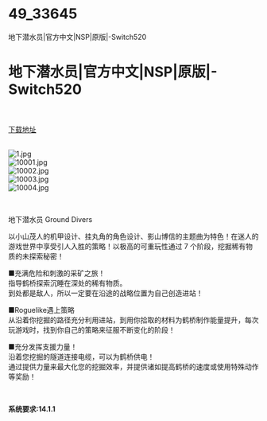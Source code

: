 # 49_33645
地下潜水员|官方中文|NSP|原版|-Switch520
# 地下潜水员|官方中文|NSP|原版|-Switch520
 <br/></br>
[下载地址](https://www.switch520.cc/article/33645 "下载地址")
<br/></br>

<p><img title="1.jpg" src="https://www.switch520.cc/muke_img/2022_06_30_f10090db6555d.jpg" alt="1.jpg"><br>
<img title="10001.jpg" src="https://www.switch520.cc/muke_img/2022_06_30_2f18d3a3fc43d.jpg" alt="10001.jpg"><br>
<img title="10002.jpg" src="https://www.switch520.cc/muke_img/2022_06_30_585dd03cbfd66.jpg" alt="10002.jpg"><br>
<img title="10003.jpg" src="https://www.switch520.cc/muke_img/2022_06_30_1b84689dcecf4.jpg" alt="10003.jpg"><br>
<img title="10004.jpg" src="https://www.switch520.cc/muke_img/2022_06_30_810a4c7c6ce1e.jpg" alt="10004.jpg"></p>
<p>&nbsp;</p>
<p>地下潜水员 Ground Divers</p>
<p>以小山茂人的机甲设计、挂丸角的角色设计、影山博信的主题曲为特色！在迷人的游戏世界中享受引人入胜的策略！以极高的可重玩性通过 7 个阶段，挖掘稀有物质的未探索秘密！</p>
<p>■充满危险和刺激的采矿之旅！<br>
指导鹤桥探索沉睡在深处的稀有物质。<br>
到处都是敌人，所以一定要在沿途的战略位置为自己创造进站！</p>
<p>■Roguelike遇上策略<br>
从沿着你挖掘的路径充分利用进站，到用你拾取的材料为鹤桥制作能量提升，每次玩游戏时，找到你自己的策略来征服不断变化的阶段！</p>
<p>■充分发挥支援力量！<br>
沿着您挖掘的隧道连接电缆，可以为鹤桥供电！<br>
通过提供力量来最大化您的挖掘效率，并提供诸如提高鹤桥的速度或使用特殊动作等奖励！</p>
<p>&nbsp;</p>
<p><strong>系统要求:14.1.1</strong></p>



